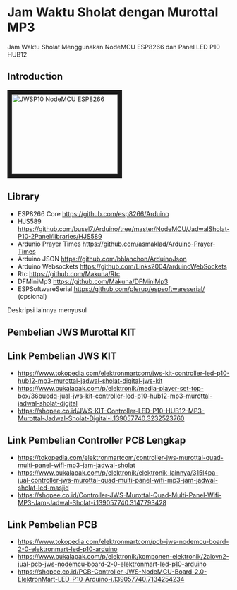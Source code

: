 # Jam Waktu Sholat dengan Murottal MP3
Jam Waktu Sholat Menggunakan NodeMCU ESP8266 dan Panel LED P10 HUB12

## Introduction
<a href="http://www.youtube.com/watch?feature=player_embedded&v=6WFdybnsPQU" target="_blank"><img src="http://img.youtube.com/vi/6WFdybnsPQU/0.jpg"
alt="JWSP10 NodeMCU ESP8266" width="240" height="180" border="10" /></a>

## Library

- ESP8266 Core https://github.com/esp8266/Arduino
- HJS589 https://github.com/busel7/Arduino/tree/master/NodeMCU/JadwalSholat-P10-2Panel/libraries/HJS589
- Ardunio Prayer Times https://github.com/asmaklad/Arduino-Prayer-Times
- Arduino JSON https://github.com/bblanchon/ArduinoJson
- Arduino Websockets https://github.com/Links2004/arduinoWebSockets
- Rtc https://github.com/Makuna/Rtc
- DFMiniMp3 https://github.com/Makuna/DFMiniMp3
- ESPSoftwareSerial https://github.com/plerup/espsoftwareserial/ (opsional)

Deskripsi lainnya menyusul

## Pembelian JWS Murottal KIT

Link Pembelian JWS KIT
---------------------------------------
- https://www.tokopedia.com/elektronmartcom/jws-kit-controller-led-p10-hub12-mp3-murottal-jadwal-sholat-digital-jws-kit
- https://www.bukalapak.com/p/elektronik/media-player-set-top-box/36buedq-jual-jws-kit-controller-led-p10-hub12-mp3-murottal-jadwal-sholat-digital
- https://shopee.co.id/JWS-KIT-Controller-LED-P10-HUB12-MP3-Murottal-Jadwal-Sholat-Digital-i.139057740.3232523760


Link Pembelian Controller PCB Lengkap
---------------------------------------------------------------
- https://tokopedia.com/elektronmartcom/controller-jws-murottal-quad-multi-panel-wifi-mp3-jam-jadwal-sholat
- https://www.bukalapak.com/p/elektronik/elektronik-lainnya/315l4pa-jual-controller-jws-murottal-quad-multi-panel-wifi-mp3-jam-jadwal-sholat-led-masjid
- https://shopee.co.id/Controller-JWS-Murottal-Quad-Multi-Panel-Wifi-MP3-Jam-Jadwal-Sholat-i.139057740.3147793428


Link Pembelian PCB
--------------------------------
- https://www.tokopedia.com/elektronmartcom/pcb-jws-nodemcu-board-2-0-elektronmart-led-p10-arduino
- https://www.bukalapak.com/p/elektronik/komponen-elektronik/2aiovn2-jual-pcb-jws-nodemcu-board-2-0-elektronmart-led-p10-arduino
- https://shopee.co.id/PCB-Controller-JWS-NodeMCU-Board-2.0-ElektronMart-LED-P10-Arduino-i.139057740.7134254234

